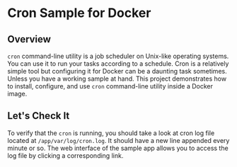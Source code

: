 # Cron Sample for Docker

## Overview

`cron` command-line utility is a job scheduler on Unix-like operating systems.
You can use it to run your tasks according to a schedule.
Cron is a relatively simple tool but configuring it for Docker can be a daunting task sometimes.
Unless you have a working sample at hand. This project demonstrates how to install, configure, and use `cron` command-line utility inside a Docker image.

## Let's Check It

To verify that the `cron` is running, you should take a look at cron log file located at `/app/var/log/cron.log`.
It should have a new line appended every minute or so.
The web interface of the sample app allows you to access the log file by clicking a corresponding link.
